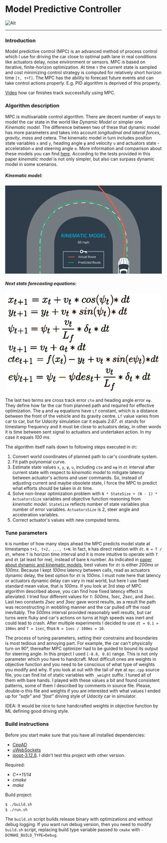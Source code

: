 Model Predictive Controller
===

![Alt](data/mpc.gif)

---

### Introduction

Model predictive control (MPC) is an advanced method of process control which I use for driving the car close to optimal path lane in real conditions like actuators delay, noise environment or sensors. MPC is based on iterative, finite-horizon optimization. At time `τ` the current state is sampled and cost minimizing control strategy is computed for relatively short horizon time `[τ, τ+T]`. The MPC has the ability to forecast future events and can take control actions properly. E.g. PID algorithm is deprived of this property.

[Video](https://drive.google.com/file/d/0B90SlGxx-BAeMFV1OFh3Z2UzNkE/view?usp=sharing) how car finishes track successfully using MPC.

### Algorithm description

MPC is multivariable control algorithm. There are decent number of ways to model the car state in the world like _Dynamic Model_ or simpler one _Kinematic model_. The difference between two of these that dynamic model has more parameters and takes into account _longitudinal and lateral forces_, _gravity_, _mass_ and cetera. The kinematic model in turn includes position state variables `x` and `y`, heading angle `ψ` and velocity `υ` and actuators state - acceleration `α` and steering angle `σ`. More information and comparison about these models you can find [here](http://www.me.berkeley.edu/~frborrel/pdfpub/IV_KinematicMPC_jason.pdf). According to the tests provided in this paper _kinematic model_ is not only simpler, but also can surpass dynamic model in some scenarios.

##### Kinematic model:

![Alt](data/kinematic.png)

##### Next state forecasting equations:
![Alt](data/model-next-2.png)

The last two terms are cross track error `cte` and heading angle error `eψ`. They define how far the car from planned path and required for effective optimization. The `ψ` and `eψ` equations have `Lf` constant, which is a distance between the front of the vehicle and its gravity centre. `Lf` value varies from car to car, but for _Udacity_ simulation car it equals _2.67_. `dt` stands for timestamp frequency and it must be close to actuators delay, in other words it is time between sent signal to actuators and undertaken action. In my case it equals _100 ms_.

The algorithm itself nails down to following steps executed in `dt`:

1. Convert world coordinates of planned path to car's coordinate system.
2. Fit path polynomial curve.
3. Estimate state values `x`, `y`, `ψ`, `υ`,  including `cte` and `eψ` in `dt` interval after current state with respect to _kinematic model_ to mitigate latency between actuator's actions and user commands. So, instead of adjusting current and maybe obsolete state, I force the MPC to predict what efforts should be taken in `dt` time.
4. Solve non-linear optimization problem with `N * StateSize + (N - 1) * ActuatorsSize` variables and objective function reasoning from _kinematic model_. `StateSize` reflects number of state variables plus number of error variables. `ActuatorsSize` is 2, steer angle and acceleration variables.
5. Correct actuator's values with new computed terms.

### Tune parameters

`N` is number of how many steps ahead the MPC predicts model state at timestamps `t+1, t+2, ..., t+N`. In fact, `N` has direct relation with `dt`. `N = T / dt`, where `T` is horizon time interval and it is more intuitive to operate with `T` and `dt` (at least for me), instead of bare `N` number.
As indicated in [paper about dynamic and kinematic models](http://www.me.berkeley.edu/~frborrel/pdfpub/IV_KinematicMPC_jason.pdf), best values for `dt` is either _200ms_ or _100ms_. Because I kept _100ms_ latency between calls, read as actuators dynamic delay, the best option for `dt` is _100ms_. I must note here that latency or actuators dynamic delay can vary in real world, but here I use fixed standard mean value, that is _100ms_. If you look at 3rd step of MPC algorithm described above, you can find how fixed latency effect is alleviated.
I tried four different values for `T`: _500ms_, _1sec_, _2sec_, and _3sec_. Last two constants _2sec_ and _3sec_ gave worst results, as a result the path was reconstructing in wobbling manner and the car pulled off the road inevitably. The _500ms_ interval provided reasonably well results, but car turns were fluky and car's actions on turns at high speeds was inert and could lead to crash. After multiple experiments I decided to use `dt = 0.1 = 100ms` and `T = 1sec`, thus `N = 1sec / 100ms = 10`.

The process of tuning parameters, setting their constrains and boundaries is most tedious and annoying part. For example, the car can't physically turn on 90°, thereafter MPC optimizer had to be guided to bound its output for steering angle. In this project I used `[-0.8, 0.8]` range. This is not only parameter which you have to handcraft. Most difficult ones are weights in objective function and you need to be conscious of what type of weights you modify and why. If you look at out with the tail of eye at `mpc.cpp` source file, you can find list of static variables with `_weight` suffix. I tuned all of them with bare hands. I played with these values a bit and found consistent patterns, some of them I described by comments in source file. Please, double-o this file and weights if you are interested with what values I ended up for _"safe"_ and _"fast"_ driving style of _Udacity_ car in simulator.

IDEA: It would be nice to tune handcrafted weights in objective function by ML defining good driving style.

### Build instructions

Before you start make sure that you have all installed dependencies:

* [CppAD](https://www.coin-or.org/CppAD/)
* [uWebSockets](https://github.com/uNetworking/uWebSockets)
* [ipopt-3.12.8](https://www.coin-or.org/download/source/Ipopt/). I didn't test this project with other version.

Required:

* _C++11/14_
* _cmake_
* _make_

Build project:

```bash
$ ./build.sh
$ ./run.sh
```

The `build.sh` script builds release binary with optimizations and without debug logging. If you want run debug version, then you need to modify `build.sh` script, replacing build type variable passed to `cmake` with `-DCMAKE_BUILD_TYPE=Debug`.
